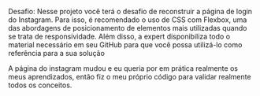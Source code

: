 Desafio:
    Nesse projeto você terá o desafio de reconstruir a página de login do Instagram. Para isso, é recomendado o uso de CSS com Flexbox, uma das abordagens de posicionamento de elementos mais utilizadas quando se trata de responsividade. Além disso, a expert disponibiliza todo o material necessário em seu GitHub para que você possa utilizá-lo como referência para a sua solução

A página do instagram mudou e eu queria por em prática realmente os meus aprendizados, então fiz o meu próprio código para validar realmente todos os conceitos. 
